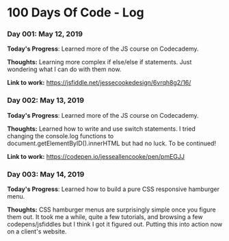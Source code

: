 # 100 Days Of Code - Log

### Day 001: May 12, 2019

**Today's Progress**: Learned more of the JS course on Codecademy.

**Thoughts:** Learning more complex if else/else if statements. Just wondering what I can do with them now.

**Link to work:** https://jsfiddle.net/jessecookedesign/6vrqh8g2/16/

### Day 002: May 13, 2019

**Today's Progress**: Learned more of the JS course on Codecademy.

**Thoughts:** Learned how to write and use switch statements. I tried changing the console.log functions to document.getElementByID().innerHTML but had no luck. To be continued!

**Link to work:** https://codepen.io/jesseallencooke/pen/pmEGJJ

### Day 003: May 14, 2019

**Today's Progress**: Learned how to build a pure CSS responsive hamburger menu.

**Thoughts:** CSS hamburger menus are surprisingly simple once you figure them out. It took me a while, quite a few tutorials, and browsing a few codepens/jsfiddles but I think I got it figured out. Putting this into action now on a client's website.
